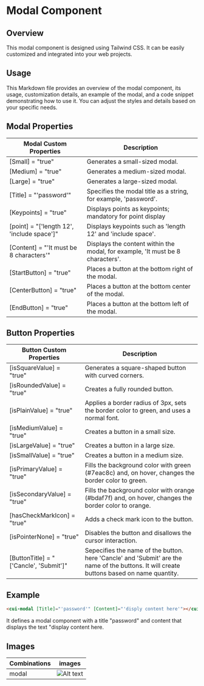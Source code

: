 # Modal Component

## Overview
This modal component is designed using Tailwind CSS. It can be easily customized and integrated into your web projects.

## Usage
This Markdown file provides an overview of the modal component, its usage, customization details, an example of the modal, and a code snippet demonstrating how to use it. You can adjust the styles and details based on your specific needs.

## Modal Properties
| Modal Custom Properties | Description |
|--------------------------|-------------|
| [Small] = "true" | Generates a small-sized modal. |
| [Medium] = "true" | Generates a medium-sized modal. |
| [Large] = "true" | Generates a large-sized modal. |
| [Title] = "'password'" | Specifies the modal title as a string, for example, 'password'. |
| [Keypoints] = "true" | Displays points as keypoints; mandatory for point display |
| [point] = "['length 12', 'include space']" | Displays keypoints such as 'length 12' and 'include space'. |
| [Content] = "'It must be 8 characters'" | Displays the content within the modal, for example, 'It must be 8 characters'. |
| [StartButton] = "true" | Places a button at the bottom right of the modal. |
| [CenterButton] = "true" | Places a button at the bottom center of the modal. |
| [EndButton] = "true" | Places a button at the bottom left of the modal. |


## Button Properties
| Button Custom Properties | Description |
|--------------------------|-------------|
| [isSquareValue] = "true" | Generates a square-shaped button with curved corners. |
| [isRoundedValue] = "true" | Creates a fully rounded button. |
| [isPlainValue] = "true" | Applies a border radius of 3px, sets the border color to green, and uses a normal font. |
| [isMediumValue] = "true" | Creates a button in a small size. |
| [isLargeValue] = "true" | Creates a button in a large size. |
| [isSmallValue] = "true" | Creates a button in a medium size. |
| [isPrimaryValue] = "true" | Fills the background color with green (#7eac8c) and, on hover, changes the border color to green.|
| [isSecondaryValue] = "true" | Fills the background color with orange (#bdaf7f) and, on hover, changes the border color to orange. |
| [hasCheckMarkIcon] = "true" | Adds a check mark icon to the button. |
| [isPointerNone] = "true" | Disables the button and disallows the cursor interaction. |
| [ButtonTitle] = "['Cancle', 'Submit']" | Sepecifies the name of the button. here 'Cancle' and 'Submit' are the name of the buttons. It will create buttons based on name quantity. |

## Example

```html
<cui-modal [Title]="'password'" [Content]="'disply content here'"></cui-modal>
```
It defines a modal component with a title "password" and content that displays the text "display content here.

## Images

| Combinations | images |
|--------------|---------|
| modal | ![Alt text](../assets/img/modal/modal.png) |
 
